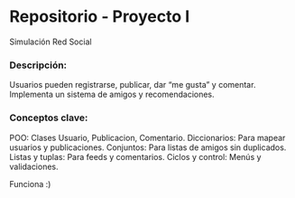 # Repositorio - Proyecto I
Simulación Red Social


### Descripción:
Usuarios pueden registrarse, publicar, dar “me gusta” y comentar.
Implementa un sistema de amigos y recomendaciones.


### Conceptos clave:
POO: Clases Usuario, Publicacion, Comentario.
Diccionarios: Para mapear usuarios y publicaciones.
Conjuntos: Para listas de amigos sin duplicados.
Listas y tuplas: Para feeds y comentarios.
Ciclos y control: Menús y validaciones.

Funciona :) 
